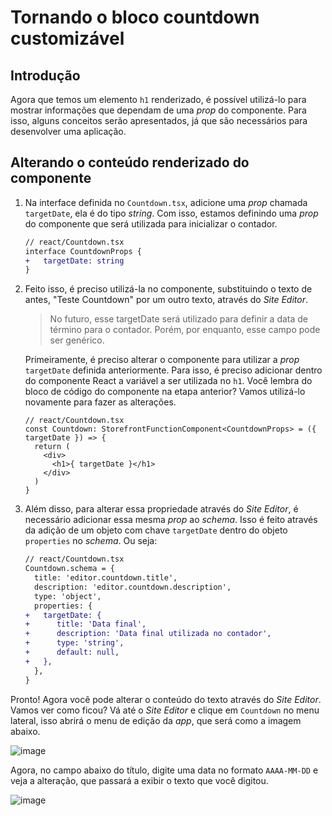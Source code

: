 # Tornando o bloco countdown customizável

## Introdução
Agora que temos um elemento `h1` renderizado, é possível utilizá-lo para mostrar informações que dependam de uma *prop* do componente. Para isso, alguns conceitos serão apresentados, já que são necessários para desenvolver uma aplicação.

## Alterando o conteúdo renderizado do componente

1. Na interface definida no `Countdown.tsx`, adicione uma *prop* chamada `targetDate`, ela é do tipo *string*. Com isso, estamos definindo uma *prop* do componente que será utilizada para inicializar o contador.

    ```diff
    // react/Countdown.tsx
    interface CountdownProps {
    +   targetDate: string    
    }
    ```

2. Feito isso, é preciso utilizá-la no componente, substituindo o texto de antes, "Teste Countdown" por um outro texto, através do *Site Editor*. 

    >No futuro, esse targetDate será utilizado para definir a data de término para o contador. Porém, por enquanto, esse campo pode ser genérico.

    Primeiramente, é preciso alterar o componente para utilizar a *prop* `targetDate` definida anteriormente. Para isso, é preciso adicionar dentro do componente React a variável a ser utilizada no `h1`. Você lembra do bloco de código do componente na etapa anterior? Vamos utilizá-lo novamente para fazer as alterações.

    ```tsx
    // react/Countdown.tsx
    const Countdown: StorefrontFunctionComponent<CountdownProps> = ({ targetDate }) => {
      return (
        <div>
          <h1>{ targetDate }</h1>
        </div>
      ) 
    }
    ```

3. Além disso, para alterar essa propriedade através do *Site Editor*, é necessário adicionar essa mesma *prop* ao *schema*. Isso é feito através da adição de um objeto com chave `targetDate` dentro do objeto `properties` no *schema*. Ou seja:

    ```diff
    // react/Countdown.tsx
    Countdown.schema = {
      title: 'editor.countdown.title',
      description: 'editor.countdown.description',
      type: 'object',
      properties: {
    +   targetDate: {
    +      title: 'Data final',
    +      description: 'Data final utilizada no contador',
    +      type: 'string',
    +      default: null,
    +   },
      },
    }
    ```

Pronto! Agora você pode alterar o conteúdo do texto através do *Site Editor*. Vamos ver como ficou? Vá até o *Site Editor* e clique em `Countdown` no menu lateral, isso abrirá o menu de edição da *app*, que será como a imagem abaixo.

![image](https://user-images.githubusercontent.com/19495917/80977387-0cd7d300-8dfb-11ea-87e4-35218eab524b.png)

Agora, no campo abaixo do título, digite uma data no formato `AAAA-MM-DD` e veja a alteração, que passará a exibir o texto que você digitou. 

![image](https://user-images.githubusercontent.com/19495917/80977331-f6ca1280-8dfa-11ea-81f6-b7b551a8c41f.png)


